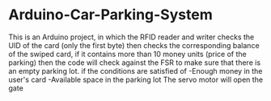# Arduino-Car-Parking-System
This is an Arduino project, in which the RFID reader and writer checks the UID of the card (only the first byte) then checks the corresponding balance of the swiped card, if it contains more than 10 money units (price of the parking) then the code will check against the FSR to make sure that there is an empty parking lot.
if the conditions are satisfied of -Enough money in the user's card
                                   -Available space in the parking lot
The servo motor will open the gate
